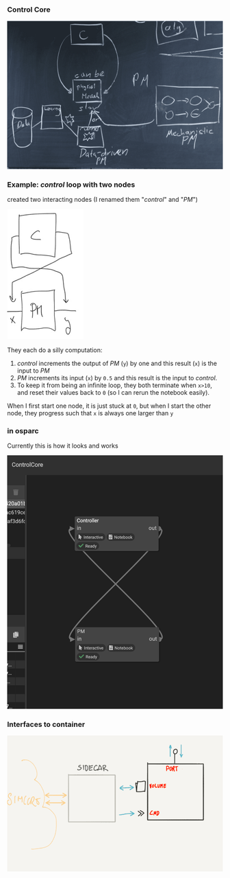  ### Control Core


 ![](img/overview.min.png)
 
 
 ### Example: *control* loop with two nodes
 
 created two interacting nodes (I renamed them "*control*" and "*PM*")

![](img/schematic.min.png)


 They each do a silly computation:

 1. *control* increments the output of *PM* (``y``) by one and this result (``x``) is the input to *PM* 
 2. *PM* increments its input (``x``) by ``0.5`` and this result is the input to *control*.
 3. To keep it from being an infinite loop, they both terminate when ``x>10``, and reset their values back to ``0`` (so I can rerun the notebook easily).

When I first start one node, it is just stuck at ``0``, but when I start the other node, they progress such that ``x`` is always one larger than ``y``



### in osparc

Currently this is how it looks and works

![](img/osparc.png)


### Interfaces to container

![](img/container-interface.min.png)

